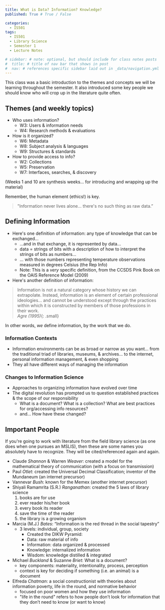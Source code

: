 ```yaml
---
title: What is Data? Information? Knowledge?
published: True # True / False

categories:
  - IS501
tags:
  - IS501
  - Library Science
  - Semester 1
  - Lecture Notes

# sidebar: # note: optional, but should include for class notes posts
#  title: # title of nav bar that shows in post
#  nav: # references specific sidebar laid out in _data/navigation.yml
---
```

This class was a basic introduction to the themes and concepts we will be learning throughout the semester. It also introduced some key people we should know who will crop up in the literature quite often.

## Themes (and weekly topics)

- Who uses information?
  - W3: Users & information needs
  - W4: Research methods & evaluations
- How is it organized?
  - W6: Metadata
  - W8: Subject analysis & languages
  - W9: Structures & standards
- How to provide access to info?
  - W2: Collections
  - W5: Preservation
  - W7: Interfaces, searches, & discovery

(Weeks 1 and 10 are synthesis weeks... for introducing and wrapping up the material)

Remember, the human element (ethics!) is key.
> "Information never lives alone… there's no such thing as raw data.”

## Defining Information

- Here's one definition of information: any type of knowledge that can be exchanged...
	- ...and in that exchange, it is represented by data...
	- data = strings of bits with a description of how to interpret the strings of bits as numbers…
	- … with those numbers representing temperature observations measured in degrees Celsius (the Rep Info)
	- Note: This is a _very_ specific definition, from the CCSDS Pink Book on the OAIS Reference Model (2009)
- Here's another definition of information:

> Information is not a natural category whose history we can extrapolate. Instead, information is an element of certain professional ideologies… and cannot be understood except through the practices within which it is constructed by members of those professions in their work.  
  <cite> Agre (1995)</cite>{: .small}

In other words, _we_ define information, by the work that we do.

### Information Contexts

  - Information environments can be as broad or narrow as you want… from the traditional triad of libraries, museums, & archives… to the internet, personal information management, & even shopping
  - They all have different ways of managing the information

### Changes to Information Science

  - Approaches to organizing information have evolved over time
  - The digital revolution has prompted us to question established practices & the scope of our responsibility
  	- What is a document? What is a collection? What are best practices for org/accessing info resources?
  	- and... How have these changed?

## Important People

If you're going to work with literature from the field library science (as one does when one pursues an MSLIS), then these are some names you absolutely have to recognize. They will be cited/referenced again and again.

- Claude *Shannon* & Warren *Weaver*: created a model for the mathematical theory of communication (with a focus on transmission)
- Paul *Otlet*: created the Universal Decimal Classification; inventor of the Mundaneum (an internet precursor)
- Vannevar *Bush*: known for the Memex (another internet precursor)
- Shiyali Ramamrita (S.R.) *Ranganathan*: created the 5 laws of library science
	1. books are for use
	2. ever reader his/her book
	3. every book its reader
	4. save the time of the reader
	5. the library is a growing organism
- Marcia (M.J.) *Bates*: “Information is the red thread in the social tapestry”
  - 3 levels: individual, group, society
	- Created the DIKW Pyramid:
  	- Data: raw material of info
    - Information: data organized & processed
    - Knowledge: internalized information  
    - Wisdom: knowledge distilled & integrated
- Michael *Buckland* & Suzanne *Briet*: What is a document?
	- key components: materiality, intentionality, process, perception
	- context is key for deciding if something (i.e. an animal) is a document
- Elfreda *Chatman*: a social constructionist with theories about information poverty, life in the round, and normative behavior
	- focused on poor women and how they use information
	- "life in the round" refers to how people don’t look for information that they don’t need to know (or want to know)
